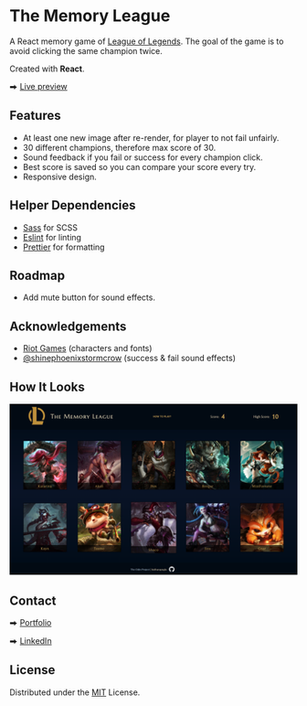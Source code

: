 # The Memory League

A React memory game of [League of Legends](https://leagueoflegends.com/). The goal of the game is to avoid clicking the same champion twice.

Created with **React**.

⮕ [Live preview](https://fatiharapoglu.github.io/memory-lol/)

## Features

-   At least one new image after re-render, for player to not fail unfairly.
-   30 different champions, therefore max score of 30.
-   Sound feedback if you fail or success for every champion click.
-   Best score is saved so you can compare your score every try.
-   Responsive design.

## Helper Dependencies

-   [Sass](https://sass-lang.com/) for SCSS
-   [Eslint](https://eslint.org/) for linting
-   [Prettier](https://prettier.io/) for formatting

## Roadmap

-   Add mute button for sound effects.

## Acknowledgements

-   [Riot Games](https://brand.riotgames.com/en-us/league-of-legends/fundamentals) (characters and fonts)
-   [@shinephoenixstormcrow](https://freesound.org/people/shinephoenixstormcrow/) (success & fail sound effects)

## How It Looks

![ss](./src/assets/readme.png)

## Contact

⮕ [Portfolio](https://fatiharapoglu.dev)

⮕ [LinkedIn](https://www.linkedin.com/in/fatiharapoglu/)

## License

Distributed under the [MIT](https://choosealicense.com/licenses/mit/) License.
